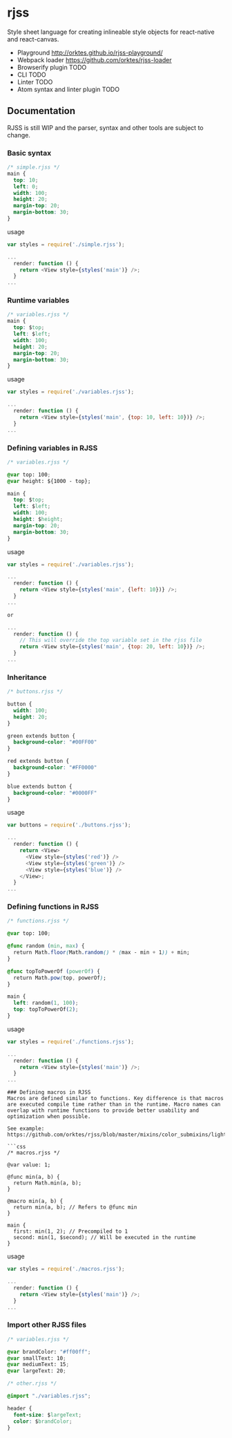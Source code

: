 # rjss
Style sheet language for creating inlineable style objects for react-native and react-canvas.

- Playground http://orktes.github.io/rjss-playground/
- Webpack loader https://github.com/orktes/rjss-loader
- Browserify plugin TODO
- CLI TODO
- Linter TODO
- Atom syntax and linter plugin TODO

## Documentation
RJSS is still WIP and the parser, syntax and other tools are subject to change.

### Basic syntax
```css
/* simple.rjss */
main {
  top: 10;
  left: 0;
  width: 100;
  height: 20;
  margin-top: 20;
  margin-bottom: 30;
}
```
usage
```js
var styles = require('./simple.rjss');

...
  render: function () {
    return <View style={styles('main')} />;
  }
...

```

### Runtime variables
```css
/* variables.rjss */
main {
  top: $top;
  left: $left;
  width: 100;
  height: 20;
  margin-top: 20;
  margin-bottom: 30;
}
```
usage
```js
var styles = require('./variables.rjss');

...
  render: function () {
    return <View style={styles('main', {top: 10, left: 10})} />;
  }
...

```
### Defining variables in RJSS
```css
/* variables.rjss */

@var top: 100;
@var height: ${1000 - top};

main {
  top: $top;
  left: $left;
  width: 100;
  height: $height;
  margin-top: 20;
  margin-bottom: 30;
}
```
usage
```js
var styles = require('./variables.rjss');

...
  render: function () {
    return <View style={styles('main', {left: 10})} />;
  }
...

or

...
  render: function () {
    // This will override the top variable set in the rjss file
    return <View style={styles('main', {top: 20, left: 10})} />;
  }
...

```
### Inheritance
```css
/* buttons.rjss */

button {
  width: 100;
  height: 20;
}

green extends button {
  background-color: "#00FF00"
}

red extends button {
  background-color: "#FF0000"
}

blue extends button {
  background-color: "#0000FF"
}

```
usage
```js
var buttons = require('./buttons.rjss');

...
  render: function () {
    return <View>
      <View style={styles('red')} />
      <View style={styles('green')} />
      <View style={styles('blue')} />
    </View>;
  }
...

```
### Defining functions in RJSS
```css
/* functions.rjss */

@var top: 100;

@func random (min, max) {
  return Math.floor(Math.random() * (max - min + 1)) + min;
}

@func topToPowerOf (powerOf) {
  return Math.pow(top, powerOf);
}

main {
  left: random(1, 100);
  top: topToPowerOf(2);
}
```
usage
```js
var styles = require('./functions.rjss');

...
  render: function () {
    return <View style={styles('main')} />;
  }
...

```

```
### Defining macros in RJSS
Macros are defined similar to functions. Key difference is that macros are executed compile time rather than in the runtime. Macro names can overlap with runtime functions to provide better usability and optimization when possible.

See example: https://github.com/orktes/rjss/blob/master/mixins/color_submixins/lighten.rjss

```css
/* macros.rjss */

@var value: 1;

@func min(a, b) {
  return Math.min(a, b);
}

@macro min(a, b) {
  return min(a, b); // Refers to @func min
}

main {
  first: min(1, 2); // Precompiled to 1
  second: min(1, $second); // Will be executed in the runtime
}
```
usage
```js
var styles = require('./macros.rjss');

...
  render: function () {
    return <View style={styles('main')} />;
  }
...

```

### Import other RJSS files

```css
/* variables.rjss */

@var brandColor: "#ff00ff";
@var smallText: 10;
@var mediumText: 15;
@var largeText: 20;
```

```css
/* other.rjss */

@import "./variables.rjss";

header {
  font-size: $largeText;
  color: $brandColor;
}

```
